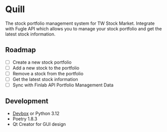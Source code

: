 Quill
===

The stock portfolio management system for TW Stock Market. Integrate with Fugle API which allows you to manage your stock portfolio and get the latest stock information.

## Roadmap

* [ ] Create a new stock portfolio
* [ ] Add a new stock to the portfolio
* [ ] Remove a stock from the portfolio
* [ ] Get the latest stock information
* [ ] Sync with Finlab API Portfolio Management Data

## Development

* [Devbox](https://www.jetify.com/devbox) or Python 3.12
* Poetry 1.8.3
* Qt Creator for GUI design
